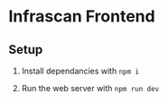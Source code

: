 # Infrascan Frontend

## Setup

1. Install dependancies with `npm i`

2. Run the web server with `npm run dev`
